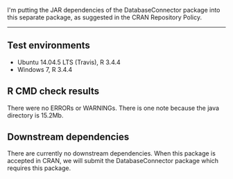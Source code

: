 I'm putting the JAR dependencies of the DatabaseConnector package into this separate package, as suggested in the CRAN Repository Policy.

---

## Test environments
* Ubuntu 14.04.5 LTS (Travis), R 3.4.4
* Windows 7, R 3.4.4

## R CMD check results

There were no ERRORs or WARNINGs. There is one note because the java directory is 15.2Mb.

## Downstream dependencies

There are currently no downstream dependencies. When this package is accepted in CRAN, we will submit the DatabaseConnector package which requires this package.